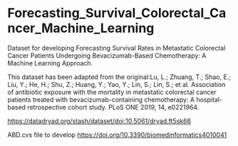 # Forecasting_Survival_Colorectal_Cancer_Machine_Learning
Dataset for developing Forecasting Survival Rates in Metastatic Colorectal Cancer Patients Undergoing Bevacizumab-Based Chemotherapy: A Machine Learning Approach.

This dataset has been adapted from the original:Lu, L.; Zhuang, T.; Shao, E.; Liu, Y.; He, H.; Shu, Z.; Huang, Y.; Yao, Y.; Lin, S.; Lin, S.; et al. Association of antibiotic exposure with the mortality in metastatic colorectal cancer patients treated with bevacizumab-containing chemotherapy: A hospital-based retrospective cohort study. PLoS ONE 2019, 14, e0221964.

https://datadryad.org/stash/dataset/doi:10.5061/dryad.ft5sk66

ABD.cvs file to develop https://doi.org/10.3390/biomedinformatics4010041
